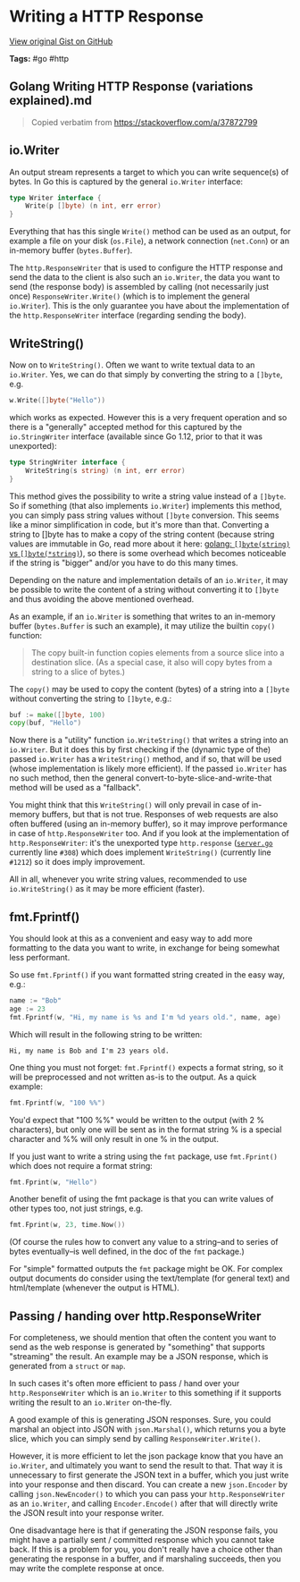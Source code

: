# Writing a HTTP Response 

[View original Gist on GitHub](https://gist.github.com/Integralist/af502e7a592fbf07a10433111cefd10f)

**Tags:** #go #http

## Golang Writing HTTP Response (variations explained).md

> Copied verbatim from https://stackoverflow.com/a/37872799

## io.Writer

An output stream represents a target to which you can write sequence(s) of bytes. In Go this is captured by the general `io.Writer` interface:

```go
type Writer interface {
    Write(p []byte) (n int, err error)
}
```

Everything that has this single `Write()` method can be used as an output, for example a file on your disk (`os.File`), a network connection (`net.Conn`) or an in-memory buffer (`bytes.Buffer`).

The `http.ResponseWriter` that is used to configure the HTTP response and send the data to the client is also such an `io.Writer`, the data you want to send (the response body) is assembled by calling (not necessarily just once) `ResponseWriter.Write()` (which is to implement the general `io.Writer`). This is the only guarantee you have about the implementation of the `http.ResponseWriter` interface (regarding sending the body).

## WriteString()

Now on to `WriteString()`. Often we want to write textual data to an `io.Writer`. Yes, we can do that simply by converting the string to a `[]byte`, e.g.

```go
w.Write([]byte("Hello"))
```

which works as expected. However this is a very frequent operation and so there is a "generally" accepted method for this captured by the `io.StringWriter` interface (available since Go 1.12, prior to that it was unexported):

```go
type StringWriter interface {
    WriteString(s string) (n int, err error)
}
```

This method gives the possibility to write a string value instead of a `[]byte`. So if something (that also implements `io.Writer`) implements this method, you can simply pass string values without `[]byte` conversion. This seems like a minor simplification in code, but it's more than that. Converting a string to []byte has to make a copy of the string content (because string values are immutable in Go, read more about it here: [golang: `[]byte(string)` vs `[]byte(*string)`](https://stackoverflow.com/questions/43470284/golang-bytestring-vs-bytestring/43470344#43470344)), so there is some overhead which becomes noticeable if the string is "bigger" and/or you have to do this many times.

Depending on the nature and implementation details of an `io.Writer`, it may be possible to write the content of a string without converting it to `[]byte` and thus avoiding the above mentioned overhead.

As an example, if an `io.Writer` is something that writes to an in-memory buffer (`bytes.Buffer` is such an example), it may utilize the builtin `copy()` function:

> The copy built-in function copies elements from a source slice into a destination slice. (As a special case, it also will copy bytes from a string to a slice of bytes.)

The `copy()` may be used to copy the content (bytes) of a string into a `[]byte` without converting the string to `[]byte`, e.g.:

```go
buf := make([]byte, 100)
copy(buf, "Hello")
```

Now there is a "utility" function `io.WriteString()` that writes a string into an `io.Writer`. But it does this by first checking if the (dynamic type of the) passed `io.Writer` has a `WriteString()` method, and if so, that will be used (whose implementation is likely more efficient). If the passed `io.Writer` has no such method, then the general convert-to-byte-slice-and-write-that method will be used as a "fallback".

You might think that this `WriteString()` will only prevail in case of in-memory buffers, but that is not true. Responses of web requests are also often buffered (using an in-memory buffer), so it may improve performance in case of `http.ResponseWriter` too. And if you look at the implementation of `http.ResponseWriter`: it's the unexported type `http.response` ([`server.go`](https://golang.org/src/net/http/server.go) currently line `#308`) which does implement `WriteString()` (currently line `#1212`) so it does imply improvement.

All in all, whenever you write string values, recommended to use `io.WriteString()` as it may be more efficient (faster).

## fmt.Fprintf()

You should look at this as a convenient and easy way to add more formatting to the data you want to write, in exchange for being somewhat less performant.

So use `fmt.Fprintf()` if you want formatted string created in the easy way, e.g.:

```go
name := "Bob"
age := 23
fmt.Fprintf(w, "Hi, my name is %s and I'm %d years old.", name, age)
```

Which will result in the following string to be written:

```
Hi, my name is Bob and I'm 23 years old.
```

One thing you must not forget: `fmt.Fprintf()` expects a format string, so it will be preprocessed and not written as-is to the output. As a quick example:

```go
fmt.Fprintf(w, "100 %%")
```

You'd expect that "100 %%" would be written to the output (with 2 % characters), but only one will be sent as in the format string % is a special character and %% will only result in one % in the output.

If you just want to write a string using the `fmt` package, use `fmt.Fprint()` which does not require a format string:

```go
fmt.Fprint(w, "Hello")
```

Another benefit of using the fmt package is that you can write values of other types too, not just strings, e.g.

```go
fmt.Fprint(w, 23, time.Now())
```

(Of course the rules how to convert any value to a string–and to series of bytes eventually–is well defined, in the doc of the `fmt` package.)

For "simple" formatted outputs the `fmt` package might be OK. For complex output documents do consider using the text/template (for general text) and html/template (whenever the output is HTML).

## Passing / handing over http.ResponseWriter

For completeness, we should mention that often the content you want to send as the web response is generated by "something" that supports "streaming" the result. An example may be a JSON response, which is generated from a `struct` or `map`.

In such cases it's often more efficient to pass / hand over your `http.ResponseWriter` which is an `io.Writer` to this something if it supports writing the result to an `io.Writer` on-the-fly.

A good example of this is generating JSON responses. Sure, you could marshal an object into JSON with `json.Marshal()`, which returns you a byte slice, which you can simply send by calling `ResponseWriter.Write()`.

However, it is more efficient to let the json package know that you have an `io.Writer`, and ultimately you want to send the result to that. That way it is unnecessary to first generate the JSON text in a buffer, which you just write into your response and then discard. You can create a new `json.Encoder` by calling `json.NewEncoder()` to which you can pass your `http.ResponseWriter` as an `io.Writer`, and calling `Encoder.Encode()` after that will directly write the JSON result into your response writer.

One disadvantage here is that if generating the JSON response fails, you might have a partially sent / committed response which you cannot take back. If this is a problem for you, you don't really have a choice other than generating the response in a buffer, and if marshaling succeeds, then you may write the complete response at once.


